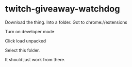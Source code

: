 # twitch-giveaway-watchdog

Download the thing. Into a folder. Got to chrome://extensions

Turn on developer mode 

Click load unpacked 

Select this folder. 

It should just work from there. 
